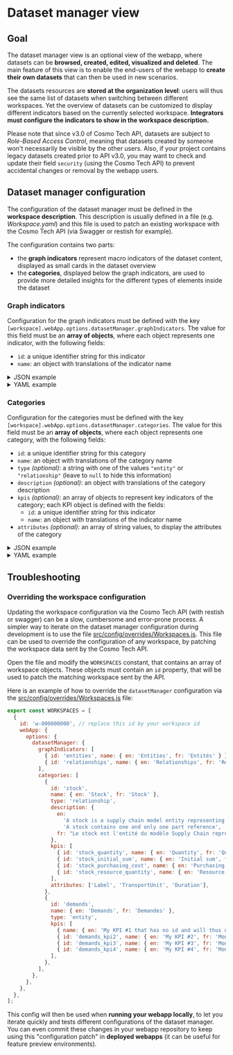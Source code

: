 # Dataset manager view

## Goal

The dataset manager view is an optional view of the webapp, where datasets can be
**browsed, created, edited, visualized and deleted**. The main feature of this view is to enable the end-users of the
webapp to **create their own datasets** that can then be used in new scenarios.

The datasets resources are **stored at the organization level**: users will thus see the same list of datasets when
switching between different workspaces. Yet the overview of datasets can be customized to display different indicators
based on the currently selected workspace.
**Integrators must configure the indicators to show in the workspace description.**

Please note that since v3.0 of Cosmo Tech API, datasets are subject to _Role-Based Access Control_, meaning that
datasets created by someone won't necessarily be visible by the other users. Also, if your project contains legacy
datasets created prior to API v3.0, you may want to check and update their field `security` (using the Cosmo Tech API)
to prevent accidental changes or removal by the webapp users.

## Dataset manager configuration

The configuration of the dataset manager must be defined in the **workspace description**. This description is usually
defined in a file (e.g. _Workspace.yaml_) and this file is used to patch an existing workspace with the Cosmo Tech API
(via Swagger or restish for example).

The configuration contains two parts:

- the **graph indicators** represent macro indicators of the dataset content, displayed as small cards in the dataset
  overview
- the **categories**, displayed below the graph indicators, are used to provide more detailed insights for the different
  types of elements inside the dataset

### Graph indicators

Configuration for the graph indicators must be defined with the key
`[workspace].webApp.options.datasetManager.graphIndicators`.
The value for this field must be an **array of objects**, where each object represents one indicator, with the
following fields:

- `id`: a unique identifier string for this indicator
- `name`: an object with translations of the indicator name

<details>
<summary>JSON example</summary>

```json
{
  "webApp": {
    "options": {
      "datasetManager": {
        "graphIndicators": [
          { "id": "entities", "name": { "en": "Entities", "fr": "Entités" } },
          { "id": "relationships", "name": { "en": "Relationships", "fr": "Relations" } }
        ]
      }
    }
  }
}
```

</details>

<details>
<summary>YAML example</summary>

```yaml
webApp:
  options:
    datasetManager:
      graphIndicators:
        - id: entities
          name:
            en: Entities
            fr: Entités
        - id: relationships
          name:
            en: Relationships
            fr: Relations
```

</details>

### Categories

Configuration for the categories must be defined with the key
`[workspace].webApp.options.datasetManager.categories`.
The value for this field must be an **array of objects**, where each object represents one category, with the
following fields:

- `id`: a unique identifier string for this category
- `name`: an object with translations of the category name
- `type` _(optional)_: a string with one of the values `"entity"` or `"relationship"` (leave to `null` to hide this
  information)
- `description` _(optional)_: an object with translations of the category description
- `kpis` _(optional)_: an array of objects to represent key indicators of the category; each KPI object is defined with
  the fields:
  - `id`: a unique identifier string for this indicator
  - `name`: an object with translations of the indicator name
- `attributes` _(optional)_: an array of string values, to display the attributes of the category

<details>
<summary>JSON example</summary>

```json
{
  "webApp": {
    "options": {
      "datasetManager": {
        "categories": [
          {
            "id": "stock",
            "name": { "en": "Stock", "fr": "Stock" },
            "type": "relationship",
            "description": {
              "en": "A stock is a supply chain model entity representing location of part between operations.\nA stock contains one and only one part reference",
              "fr": "Le stock est l'entité du modèle Supply Chain représentant les biens entre les opérations."
            },
            "kpis": [
              { "id": "stock_quantity", "name": { "en": "Quantity", "fr": "Quantité" } },
              { "id": "stock_initial_sum", "name": { "en": "Initial sum", "fr": "Stock initial" } },
              { "id": "stock_purchasing_cost", "name": { "en": "Purchasing cost", "fr": "Coût d'achat" } },
              { "id": "stock_resource_quantity", "name": { "en": "Resource quantity", "fr": "Ressources" } }
            ],
            "attributes": ["Label", "TransportUnit", "Duration"]
          }
        ]
      }
    }
  }
}
```

</details>

<details>
<summary>YAML example</summary>

```yaml
webApp:
  options:
    datasetManager:
      categories:
        - id: stock
          name:
            en: Stock
            fr: Stock
          type: relationship
          description:
            en: >-
              A stock is a supply chain model entity representing location of
              part between operations.

              A stock contains one and only one part reference
            fr: >-
              Le stock est l'entité du modèle Supply Chain représentant les
              biens entre les opérations.
          kpis:
            - id: stock_quantity
              name:
                en: Quantity
                fr: Quantité
            - id: stock_initial_sum
              name:
                en: Initial sum
                fr: Stock initial
            - id: stock_purchasing_cost
              name:
                en: Purchasing cost
                fr: Coût d'achat
            - id: stock_resource_quantity
              name:
                en: Resource quantity
                fr: Ressources
          attributes:
            - Label
            - TransportUnit
            - Duration
```

</details>

## Troubleshooting

### Overriding the workspace configuration

Updating the workspace configuration via the Cosmo Tech API (with restish or swagger) can be a slow, cumbersome and
error-prone process. A simpler way to iterate on the dataset manager configuration during development is to use the file
[src/config/overrides/Workspaces.js](../src/config/overrides/Workspaces.js). This file can be used to override the
configuration of any workspace, by patching the workspace data sent by the Cosmo Tech API.

Open the file and modify the `WORKSPACES` constant, that contains an array of workspace objects. These objects must
contain an `id` property, that will be used to patch the matching workspace sent by the API.

Here is an example of how to override the `datasetManager` configuration via the
[src/config/overrides/Workspaces.js](../src/config/overrides/Workspaces.js) file:

```js
export const WORKSPACES = [
  {
    id: 'w-000000000', // replace this id by your workspace id
    webApp: {
      options: {
        datasetManager: {
          graphIndicators: [
            { id: 'entities', name: { en: 'Entities', fr: 'Entités' } },
            { id: 'relationships', name: { en: 'Relationships', fr: 'Relations' } },
          ],
          categories: [
            {
              id: 'stock',
              name: { en: 'Stock', fr: 'Stock' },
              type: 'relationship',
              description: {
                en:
                  'A stock is a supply chain model entity representing location of part between operations.\n' +
                  'A stock contains one and only one part reference',
                fr: "Le stock est l'entité du modèle Supply Chain représentant les biens entre les opérations.",
              },
              kpis: [
                { id: 'stock_quantity', name: { en: 'Quantity', fr: 'Quantité' } },
                { id: 'stock_initial_sum', name: { en: 'Initial sum', fr: 'Stock initial' } },
                { id: 'stock_purchasing_cost', name: { en: 'Purchasing cost', fr: "Coût d'achat" } },
                { id: 'stock_resource_quantity', name: { en: 'Resource quantity', fr: 'Ressources' } },
              ],
              attributes: ['Label', 'TransportUnit', 'Duration'],
            },
            {
              id: 'demands',
              name: { en: 'Demands', fr: 'Demandes' },
              type: 'entity',
              kpis: [
                { name: { en: 'My KPI #1 that has no id and will thus never be shown', fr: 'Mon KPI n°1' } },
                { id: 'demands_kpi2', name: { en: 'My KPI #2', fr: 'Mon KPI n°2' } },
                { id: 'demands_kpi3', name: { en: 'My KPI #3', fr: 'Mon KPI n°3' } },
                { id: 'demands_kpi4', name: { en: 'My KPI #4', fr: 'Mon KPI n°4' } },
              ],
            },
          ],
        },
      },
    },
  },
];
```

This config will then be used when **running your webapp locally**, to let you iterate quickly and tests different
configurations of the dataset manager. You can even commit these changes in your webapp repository to
keep using this "configuration patch" in **deployed webapps** (it can be useful for feature preview environments).
